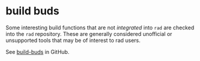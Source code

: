 # build buds

Some interesting build functions that are not _integrated_ into `rad` are checked into the `rad` repository. These are generally considered unofficial or unsupported tools that may be of interest to rad users.

See [build-buds](https://github.com/cdaringe/rad/tree/next/src/build-buds) in GitHub.
